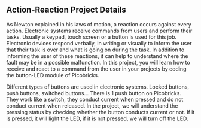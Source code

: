 ## Action-Reaction Project Details
As Newton explained in his laws of motion, a reaction occurs against every action. Electronic systems receive commands from users and perform their tasks. Usually a keypad, touch screen or a button is used for this job. Electronic devices respond verbally, in writing or visually to inform the user that their task is over and what is going on during the task. In addition to informing the user of these reactions, it can help to understand where the fault may be in a possible malfunction. In this project, you will learn how to receive and react to a command from the user in your projects by coding the button-LED module of Picobricks.

Different types of buttons are used in electronic systems. Locked buttons, push buttons, switched buttons... There is 1 push button on Picobricks. They work like a switch, they conduct current when pressed and do not conduct current when released. In the project, we will understand the pressing status by checking whether the button conducts current or not. If it is pressed, it will light the LED, if it is not pressed, we will turn off the LED.
